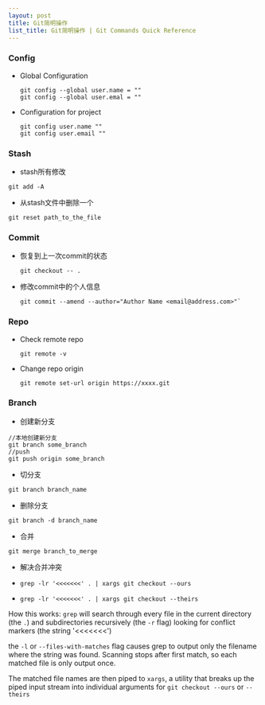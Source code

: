 ```yaml
---
layout: post
title: Git简明操作
list_title: Git简明操作 | Git Commands Quick Reference
---
```


### Config

- Global Configuration
    ```
    git config --global user.name = ""
    git config --global user.emal = ""
    ```

- Configuration for project
    ```
    git config user.name ""
    git config user.email ""
    ```

### Stash

- stash所有修改
```
git add -A
```
- 从stash文件中删除一个
```
git reset path_to_the_file
```

### Commit

- 恢复到上一次commit的状态
    ```
    git checkout -- .
    ```
- 修改commit中的个人信息
    ```
    git commit --amend --author="Author Name <email@address.com>"`
    ```
### Repo

- Check remote repo 
    ```
    git remote -v 
    ```
- Change repo origin 
    ```
    git remote set-url origin https://xxxx.git
    ```

### Branch

- 创建新分支

```
//本地创建新分支
git branch some_branch
//push
git push origin some_branch
```

- 切分支

```
git branch branch_name
```

- 删除分支

```
git branch -d branch_name
```

- 合并

```
git merge branch_to_merge
```

- 解决合并冲突

- `grep -lr '<<<<<<<' . | xargs git checkout --ours`
- `grep -lr '<<<<<<<' . | xargs git checkout --theirs`

How this works: `grep` will search through every file in the current directory (the `.`) and subdirectories recursively (the `-r` flag) looking for conflict markers (the string '<<<<<<<')

the `-l` or `--files-with-matches` flag causes grep to output only the filename where the string was found. Scanning stops after first match, so each matched file is only output once.

The matched file names are then piped to `xargs`, a utility that breaks up the piped input stream into individual arguments for `git checkout --ours` or `--theirs`

